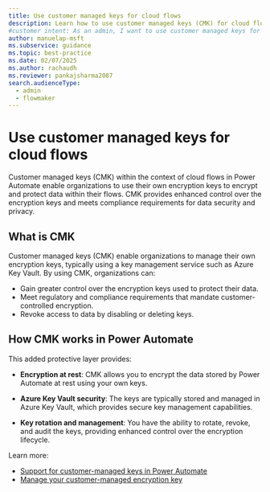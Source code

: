 ```yaml
---
title: Use customer managed keys for cloud flows
description: Learn how to use customer managed keys (CMK) for cloud flows in Power Automate to enhance data security and meet compliance requirements.
#customer intent: As an admin, I want to use customer managed keys for cloud flows so that I can enhance data security and meet compliance requirements.
author: manuelap-msft
ms.subservice: guidance
ms.topic: best-practice
ms.date: 02/07/2025
ms.author: rachaudh
ms.reviewer: pankajsharma2087
search.audienceType:
  - admin
  - flowmaker
---
```


# Use customer managed keys for cloud flows

Customer managed keys (CMK) within the context of cloud flows in Power Automate enable organizations to use their own encryption keys to encrypt and protect data within their flows. CMK provides enhanced control over the encryption keys and meets compliance requirements for data security and privacy. 

## What is CMK

Customer managed keys (CMK) enable organizations to manage their own encryption keys, typically using a key management service such as Azure Key Vault. By using CMK, organizations can:

- Gain greater control over the encryption keys used to protect their data.
- Meet regulatory and compliance requirements that mandate customer-controlled encryption.
- Revoke access to data by disabling or deleting keys.

## How CMK works in Power Automate

This added protective layer provides:

- **Encryption at rest**: CMK allows you to encrypt the data stored by Power Automate at rest using your own keys.

- **Azure Key Vault security**: The keys are typically stored and managed in Azure Key Vault, which provides secure key management capabilities.

- **Key rotation and management**: You have the ability to rotate, revoke, and audit the keys, providing enhanced control over the encryption lifecycle.

Learn more:

- [Support for customer-managed keys in Power Automate](/power-automate/customer-managed-keys)
- [Manage your customer-managed encryption key](/power-platform/admin/customer-managed-key) 